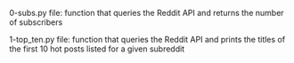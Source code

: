 0-subs.py file: function that queries the Reddit API and returns the number of subscribers

1-top_ten.py file: function that queries the Reddit API and prints the titles of the first 10 hot posts listed for a given subreddit